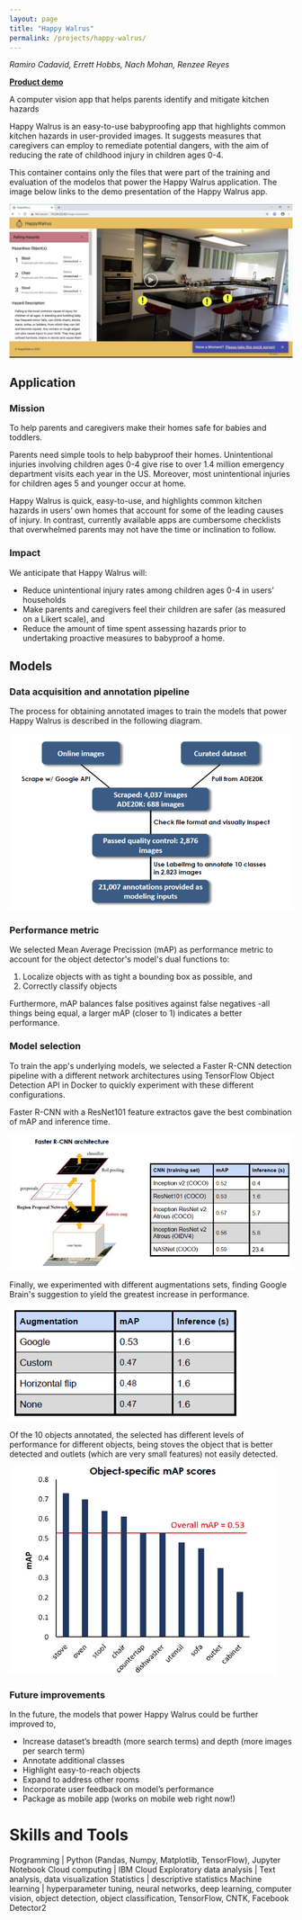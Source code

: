 ```yaml
---
layout: page
title: "Happy Walrus"
permalink: /projects/happy-walrus/
---
```

*Ramiro Cadavid, Errett Hobbs, Nach Mohan, Renzee Reyes*

**[Product demo](https://drive.google.com/file/d/1U6MISQ0XlrNBxabFZBOkrT98S5rSFfcM/view?usp=sharing)**

A computer vision app that helps parents identify and mitigate kitchen hazards

Happy Walrus is an easy-to-use babyproofing app that highlights common kitchen hazards in user-provided images. It suggests measures that caregivers can employ to remediate potential dangers, with the aim of reducing the rate of childhood injury in children ages 0-4. 

This container contains only the files that were part of the training and evaluation of the modelos that power the Happy Walrus application. The image below links to the demo presentation of the Happy Walrus app.

[![App](/assets/images/happy-walrus-demo.png)](https://drive.google.com/file/d/1U6MISQ0XlrNBxabFZBOkrT98S5rSFfcM/view)

## Application

### Mission

To help parents and caregivers make their homes safe for babies and toddlers.

Parents need simple tools to help babyproof their homes. Unintentional injuries involving children ages 0-4 give rise to over 1.4 million emergency department visits each year in the US. Moreover, most unintentional injuries for children ages 5 and younger occur at home.

Happy Walrus is quick, easy-to-use, and highlights common kitchen hazards in users’ own homes that account for some of the leading causes of injury. In contrast, currently available apps are cumbersome checklists that overwhelmed parents may not have the time or inclination to follow.

### Impact

We anticipate that Happy Walrus will:
- Reduce unintentional injury rates among children ages 0-4 in users’ households
- Make parents and caregivers feel their children are safer (as measured on a Likert scale), and 
- Reduce the amount of time spent assessing hazards prior to undertaking proactive measures to babyproof a home.

## Models

### Data acquisition and annotation pipeline

The process for obtaining annotated images to train the models that power Happy Walrus is described in the following diagram.

![Data pipeline](/assets/images/inputs-pipeline.png)

### Performance metric

We selected Mean Average Precission (mAP) as performance metric to account for the object detector's model's dual functions to:
1. Localize objects with as tight a bounding box as possible, and
2. Correctly classify objects

Furthermore, mAP balances false positives against false negatives -all things being equal, a larger mAP (closer to 1) indicates a better performance.

### Model selection

To train the app's underlying models, we selected a Faster R-CNN detection pipeline with a different network architectures using TensorFlow Object Detection API in Docker to quickly experiment with these different configurations.

Faster R-CNN with a ResNet101 feature extractos gave the best combination of mAP and inference time.

![Models results](/assets/images/resnet101.png)

Finally, we experimented with different augmentations sets, finding Google Brain's suggestion to yield the greatest increase in performance.

![Augmentations](/assets/images/google-brain-augmentations.png)

Of the 10 objects annotated, the selected has different levels of performance for different objects, being stoves the object that is better detected and outlets (which are very small features) not easily detected.

![mAP by object](/assets/images/map-objects.png)

### Future improvements

In the future, the models that power Happy Walrus could be further improved to, 
- Increase dataset’s breadth (more search terms) and depth (more images per search term)
- Annotate additional classes
- Highlight easy-to-reach objects
- Expand to address other rooms
- Incorporate user feedback on model’s performance
- Package as mobile app (works on mobile web right now!)

# Skills and Tools

Programming | Python (Pandas, Numpy, Matplotlib, TensorFlow), Jupyter Notebook
Cloud computing | IBM Cloud
Exploratory data analysis | Text analysis, data visualization
Statistics | descriptive statistics
Machine learning | hyperparameter tuning, neural networks, deep learning, computer vision, object detection, object classification, TensorFlow, CNTK, Facebook Detector2
